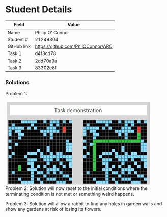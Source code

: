 # Student Details

|Field   | Value |
|--------|-------|
|Name    | Philip O' Connor|
|Student # | 21249304 |
| GitHub link |https://github.com/PhilOConnor/ARC |
|Task 1    |d4f3cd78 |
|Task 2    | 2dd70a9a |
|Task 3    | 83302e8f |

### Solutions
Problem 1: 

![Task 1: d4f3cd78](/images/2dd70a9a.JPG)
Problem 2: Solution will now reset to the initial conditions where the terminating condition is not met or something weird happens.

Problem 3: Solution will allow a rabbit to find any holes in garden walls and show any gardens at risk of losing its flowers. 
